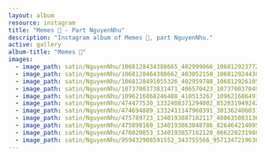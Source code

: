 ```yaml
---
layout: album
resource: instagram
title: "Memes 👺 - Part NguyenNhu"
description: "Instagram album of Memes 👺, part NguyenNhu."
active: gallery
album-title: "Memes 👺"
images:
  - image_path: satin/NguyenNhu/1068128434388665_402999866_1068129237721918_2774767527195796319_n.jpg
  - image_path: satin/NguyenNhu/1068128464388662_403052150_1068129244388584_6445946916323693952_n.jpg
  - image_path: satin/NguyenNhu/1068128491055326_402959788_1068129261055249_698499487881020621_n.jpg
  - image_path: satin/NguyenNhu/1073700373831471_406570423_1073700370498138_1735111995736099182_n.jpg
  - image_path: satin/NguyenNhu/1096216868246488_418513267_1096216864913155_2291766934137627457_n.jpg
  - image_path: satin/NguyenNhu/474477530_1332408371294002_8520319492426473296_n.jpg
  - image_path: satin/NguyenNhu/474694889_1332411147960391_3013624060310089411_n.jpg
  - image_path: satin/NguyenNhu/475789723_1340193887182117_4086350831369414089_n.jpg
  - image_path: satin/NguyenNhu/475898160_1340193863848786_8264642140957159204_n.jpg
  - image_path: satin/NguyenNhu/476020853_1340193857182120_8662202319884371200_n.jpg
  - image_path: satin/NguyenNhu/959432908591552_343755566_957134721963893_4612575637478186852_n.jpg
---
```

